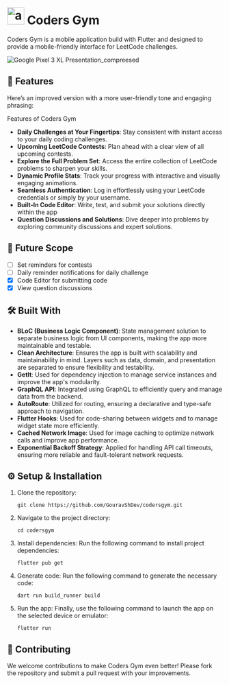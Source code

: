 # <img src="https://github.com/GouravShDev/codersgym/blob/main/android/app/src/main/res/mipmap-xhdpi/ic_launcher.png?raw=true" alt="app_icon" height="40"/>  Coders Gym

Coders Gym is a mobile application build with Flutter and designed to provide a mobile-friendly interface for LeetCode challenges.

![Google Pixel 3 XL Presentation_compreesed](https://github.com/user-attachments/assets/283c4010-bb11-48f5-9c12-de19437bfef8)

## 🚀 Features


Here’s an improved version with a more user-friendly tone and engaging phrasing:

Features of Coders Gym

- **Daily Challenges at Your Fingertips**: Stay consistent with instant access to your daily coding challenges.
- **Upcoming LeetCode Contests**: Plan ahead with a clear view of all upcoming contests.
- **Explore the Full Problem Set**: Access the entire collection of LeetCode problems to sharpen your skills.
- **Dynamic Profile Stats**: Track your progress with interactive and visually engaging animations.
- **Seamless Authentication**: Log in effortlessly using your LeetCode credentials or simply by your username.
- **Built-In Code Editor**: Write, test, and submit your solutions directly within the app
- **Question Discussions and Solutions**: Dive deeper into problems by exploring community discussions and expert solutions.


## 🔮 Future Scope


- [ ] Set reminders for contests
- [ ] Daily reminder notifications for daily challenge
- [x] Code Editor for submitting code
- [x] View question discussions

## 🛠 Built With
- **BLoC (Business Logic Component)**: State management solution to separate business logic from UI components, making the app more maintainable and testable.
- **Clean Architecture**: Ensures the app is built with scalability and maintainability in mind. Layers such as data, domain, and presentation are separated to ensure flexibility and testability.
- **GetIt**: Used for dependency injection to manage service instances and improve the app's modularity.
- **GraphQL API**: Integrated using GraphQL to efficiently query and manage data from the backend.
- **AutoRoute**: Utilized for routing, ensuring a declarative and type-safe approach to navigation.
- **Flutter Hooks**: Used for code-sharing between widgets and to manage widget state more efficiently.
- **Cached Network Image**: Used for image caching to optimize network calls and improve app performance.
- **Exponential Backoff Strategy**: Applied for handling API call timeouts, ensuring more reliable and fault-tolerant network requests.


## ⚙️ Setup & Installation

1. Clone the repository:
   ```
   git clone https://github.com/GouravShDev/codersgym.git
   ```
2. Navigate to the project directory:

   ```
   cd codersgym
   ```

3. Install dependencies: Run the following command to install project dependencies:
   ```
   flutter pub get
   ```

4. Generate code: Run the following command to generate the necessary code:
   ```
   dart run build_runner build
   ```

5. Run the app: Finally, use the following command to launch the app on the selected device or emulator:
   ```
   flutter run
   ```

## 🤝 Contributing
We welcome contributions to make Coders Gym even better! Please fork the repository and submit a pull request with your improvements.
